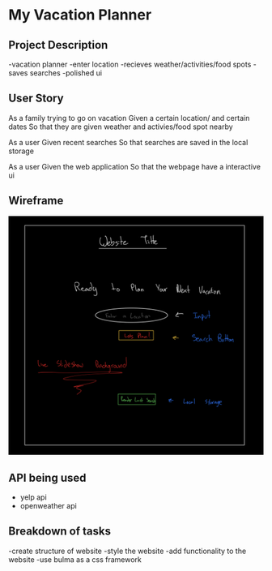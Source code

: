 # My Vacation Planner



## Project Description
-vacation planner
-enter location
-recieves weather/activities/food spots
-saves searches
-polished ui


## User Story
As a family trying to go on vacation
Given a certain location/ and certain dates
So that they are given weather and activies/food spot nearby

As a user
Given recent searches
So that searches are saved in the local storage

As a user 
Given the web application
So that the webpage have a interactive ui


## Wireframe
![website-sketch](./assets%20folder/images/project1sketch.jpeg)



## API being used
- yelp api
- openweather api 



## Breakdown of tasks
-create structure of website
-style the website
-add functionality to the website
-use bulma as a css framework

